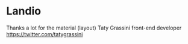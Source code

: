 # Landio
Thanks a lot for the material (layout) Taty Grassini front-end developer
https://twitter.com/tatygrassini
